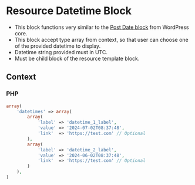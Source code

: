 # Resource Datetime Block

- This block functions very similar to the [Post Date block](https://wordpress.org/documentation/article/post-date-block/ "Post Date block") from WordPress core.
- This block accept type array from context, so that user can choose one of the provided datetime to display.
- Datetime string provided must in UTC.
- Must be child block of the resource template block.

## Context

### PHP
```php
array(
	'datetimes' => array(
		array(
			'label' => 'datetime_1_label',
			'value' => '2024-07-02T08:37:48',
			'link'  => 'https://test.com' // Optional
		),
		array(
			'label' => 'datetime_2_label',
			'value' => '2024-06-02T08:37:48',
			'link'  => 'https://test.com' // Optional
		)
	),
)
```